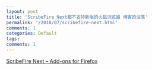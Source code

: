 ```yaml
---
layout: post
title: 'ScribeFire Next都不支持新版的火狐浏览器 博客的没落'
permalink: '/2018/07/scribefire-next.html'
comments: 1
categories: Default
tags: 
comments: 1
---
```

[ScribeFire Next – Add-ons for Firefox](https://addons.mozilla.org/en-US/firefox/addon/scribefire-next/)